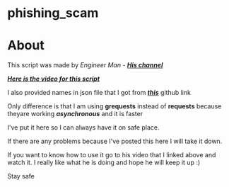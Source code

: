 # phishing_scam

# About

This script was made by *Engineer Man* - ***[His channel](https://www.youtube.com/channel/UCrUL8K81R4VBzm-KOYwrcxQ)***

***[Here is the video for this script](https://www.youtube.com/watch?v=UtNYzv8gLbs)***

I also provided names in json file that I got from ***[this](https://github.com/dominictarr/random-name/blob/master/first-names.json)*** github link

Only difference is that I am using **grequests** instead of **requests** because theyare working ***asynchronous*** and it is faster

I've put it here so I can always have it on safe place.

If there are any problems because I've posted this here I will take it down.

If you want to know how to use it go to his video that I linked above and watch it. I really like what he is doing and hope he will keep it up :)

Stay safe
